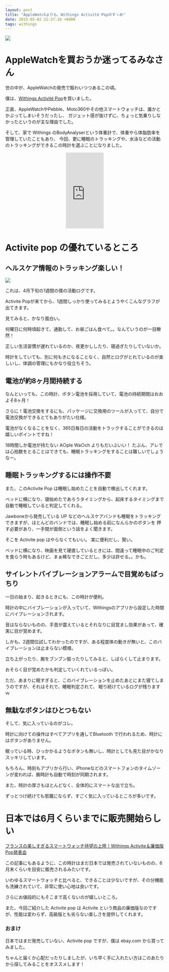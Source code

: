 ```yaml
---
layout: post
title: "AppleWatchよりも、Withings Activité Popのすゝめ"
date: 2015-05-02 22:37:16 +0900
tags: withings
---
```


![](https://skim.milk200.cc/20150502_withings/Withings_Activite%CC%81+Pop.jpg)

# AppleWatchを買おうか迷ってるみなさん

世の中が、AppleWatchの発売で賑わいつつあるこの頃。

僕は、[Withings Activité Pop](http://www.withings.com/us/withings-activite-pop.html)を買いました。

正直、AppleWatchやPebble、Moto360やその他スマートウォッチは、誰かとかぶってしまいそうだったし、
ガジェット感が抜けずに、ちょっと気乗りしなかったというのが主な理由でした。

そして、家で Withings のBodyAnalyserという体重計で、体重やら体脂肪率を管理していたこともあり、
今回、更に睡眠のトラッキングや、水泳などの活動のトラッキングができるこの時計を選ぶことになりました。

<div style="text-align: center;">
<iframe src="http://rcm-fe.amazon-adsystem.com/e/cm?lt1=_blank&bc1=000000&IS2=1&nou=1&bg1=FFFFFF&fc1=000000&lc1=0000FF&t=aaaaaaaaa059-22&o=9&p=8&l=as4&m=amazon&f=ifr&ref=ss_til&asins=B00J8H59J8" style="width:120px;height:240px;" scrolling="no" marginwidth="0" marginheight="0" frameborder="0"></iframe>
</div>


# Activite pop の優れているところ

## ヘルスケア情報のトラッキング楽しい！

![](https://skim.milk200.cc/20150502_withings/sleep_pattern.png)

これは、4月下旬の1週間の僕の活動ログです。

Activite Popが来てから、1週間しっかり使ってみるとようやくこんなグラフが出てきます。

見てみると、かなり面白い。

何曜日に何時頃起きて、通勤して、お昼ごはん食べて。。なんていうのが一目瞭然！

正しい生活習慣が遅れているのか、夜更かししたり、寝過ぎたりしていないか。

時計をしていても、別に何もきになることなく、自然とログがとれているのが楽しいし、体調の管理にもかなり役立ちそう。

<!-- more -->

## 電池が約8ヶ月間持続する

なんといっても、この時計、ボタン電池を採用していて、電池の持続期間はおおよそ8ヶ月！

さらに！電池交換をするにも、パッケージに交換用のツールが入ってて、自分で電池交換ができるとてもありがたい仕様。

電池がなくなることをなく、365日毎日の活動をトラックすることができるのは嬉しいポイントですね！

18時間しか電池が持たない A○ple Wa○ch よりもだいぶいい！ たぶん、アレでは心拍数をとることはできても、睡眠トラッキングをすることは難しいでしょうなー。

## 睡眠トラッキングするには操作不要

また、このActivite Pop は睡眠し始めたことを自動で検出してくれます。

ベッドに横になり、寝始めたであろうタイミングから、起床するタイミングまで自動で睡眠していると判定してくれる。

Jawboneから発売している UP などのヘルスケアバンドも睡眠をトラッキングできますが、ほとんどのバンドでは、睡眠し始める前になんらかのボタンを
押す必要があり、一手間が面倒という話をよく聞きます。

そこを Activite pop はやらなくてもいい。 実に便利だし、賢い。

ベッドに横になり、映画を見て硬直しているときには、間違って睡眠中のご判定を食らう時もあるけど、まぁ稀なできごとだし、多少は許せる。。かも。

## サイレントバイブレーションアラームで目覚めもばっちり

一日の始まり、起きるときにも、この時計が便利。

時計の中にバイブレーションが入っていて、Withingsのアプリから設定した時間にバイブレーションされます。

音はならないものの、手首が震えているとそれなりに目覚まし効果があって、確実に目が覚めます。

しかも、2週間位試してわかったのですが、ある程度体の動きが無いと、このバイブレーションは止まらない模様。

立ち上がったり、腕をブンブン振ったりしてみると、しばらくして止まります。

おそらく目が覚めたかも判定していくれているっぽい。

ただ、あまりに眠すぎると、このバイブレーションを止めたあとにまた寝てしまうのですが、それはそれで、睡眠判定されて、
眠り続けているログが残りますｗ

## 無駄なボタンはひとつもない

そして、気に入っているのがコレ。

時計に向けての操作はすべてアプリを通してBluetooth で行われるため、時計にはボタンがありません。

眠っている時、ひっかかるようなボタンも無いし、時計としても見た目がかなりスッキリしています。

もちろん、時刻もアプリから行い、iPhoneなどのスマートフォンのタイムゾーンが変われば、腕時計も自動で時刻が同期されます。

また、時計の厚さもほとんどなく、全体的にスマートな出で立ち。

ずっとつけ続けても邪魔にならず、すごく気に入っているところが多いです。

# 日本では6月くらいまでに販売開始らしい

[フランスの美しすぎるスマートウォッチ待望の上陸！Withings Activite＆廉価版Pop発表会](http://weekly.ascii.jp/elem/000/000/326/326856/)

この記事にもあるように、この時計はまだ日本では発売されていないものの、6月末くらいを目安に販売されるみたいです。

いわゆるスマートウォッチと比べると、できることは少ないですが、その分機能も洗練されていて、非常に使い心地は良いです。

さらにお値段的にもそこまで高くないのが嬉しいところ。

また、今回ご紹介した Activite pop は Activite という商品の廉価版なのですが、性能は変わらず、高級版とも劣らない楽しさを提供してくれます。

### おまけ

日本ではまだ発売していない、Activite pop ですが、僕は ebay.com から買ってみました。

ちゃんと届くか心配だったりしましたが、いち早く手に入れたい方はこのあたりから探してみることをオススメします！
